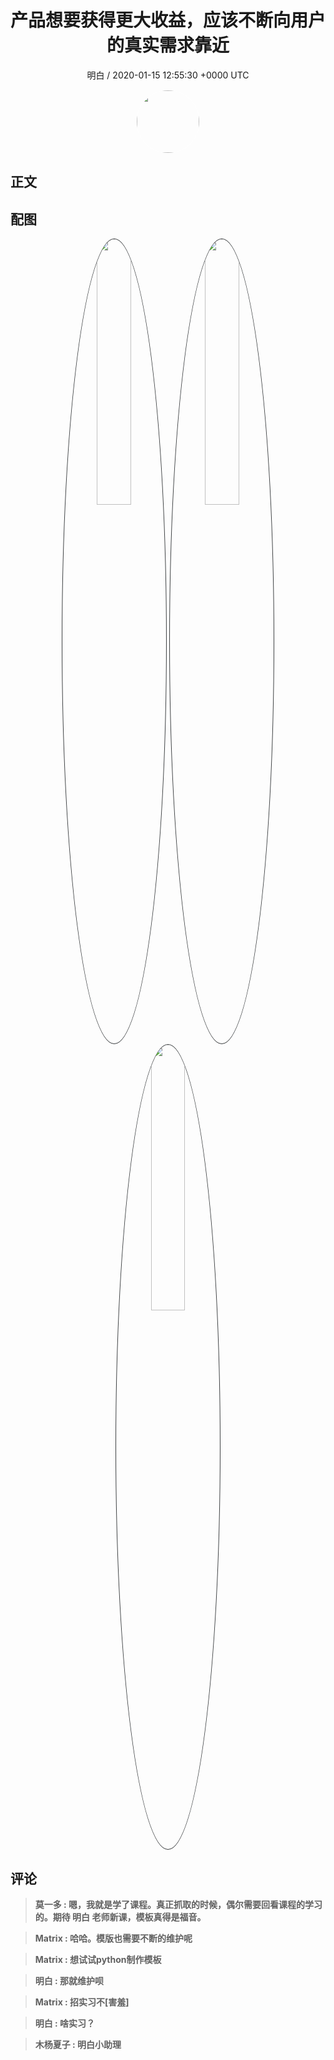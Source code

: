 <h1 align="center">产品想要获得更大收益，应该不断向用户的真实需求靠近</h1>
<p align="center">
    <a>明白 / 2020-01-15 12:55:30 &#43;0000 UTC</a>
</p>

<div align="center">
    <img src="https://images.zsxq.com/FjQmHspasTB6fS9i4Psn1Vi_tfMe?e=1590940799&amp;token=kIxbL07-8jAj8w1n4s9zv64FuZZNEATmlU_Vm6zD:G1ott7_PptRi18eZpfiMpU6xbzw=" width="100" height="100" style="border:1px solid;border-radius:50%; color:#ffffff"/>
</div>

## 正文

<div>

</div>

## 配图
<div class="image" align="center">

<img src="https://images.zsxq.com/Fu2fGQ9tnduCdht3yqrDEtUNKpoF?imageMogr2/auto-orient/thumbnail/800x/format/jpg/blur/1x0/quality/75&amp;e=1590940799&amp;token=kIxbL07-8jAj8w1n4s9zv64FuZZNEATmlU_Vm6zD:1wUWowx-vlhYTizfcxGeozLZusE=" width="33%" height="33%" style="border:1px solid;border-radius:50%; color:#3c3f41"/>

<img src="https://images.zsxq.com/FmLISgzdWCfNj5zZGik7AhHdky3K?imageMogr2/auto-orient/thumbnail/800x/format/jpg/blur/1x0/quality/75&amp;e=1590940799&amp;token=kIxbL07-8jAj8w1n4s9zv64FuZZNEATmlU_Vm6zD:OXr01B8bdqUjnP0AWE9cXATT2Go=" width="33%" height="33%" style="border:1px solid;border-radius:50%; color:#3c3f41"/>

<img src="https://images.zsxq.com/Fodxt65N-50lCTKHTC64T4-7IcGU?imageMogr2/auto-orient/thumbnail/800x/format/jpg/blur/1x0/quality/75&amp;e=1590940799&amp;token=kIxbL07-8jAj8w1n4s9zv64FuZZNEATmlU_Vm6zD:S-NeSB6-r3A1iKZhwilhP_MH0Qs=" width="33%" height="33%" style="border:1px solid;border-radius:50%; color:#3c3f41"/>

</div>

## 评论

<div align="left">
<div>

<blockquote >
<span> <strong>莫一多 : 嗯，我就是学了课程。真正抓取的时候，偶尔需要回看课程的学习的。期待 明白 老师新课，模板真得是福音。 </strong></span>
</blockquote>

<blockquote >
<span> <strong>Matrix : 哈哈。模版也需要不断的维护呢 </strong></span>
</blockquote>

<blockquote >
<span> <strong>Matrix : 想试试python制作模板 </strong></span>
</blockquote>

<blockquote >
<span> <strong>明白 : 那就维护呗 </strong></span>
</blockquote>

<blockquote >
<span> <strong>Matrix : 招实习不[害羞] </strong></span>
</blockquote>

<blockquote >
<span> <strong>明白 : 啥实习？ </strong></span>
</blockquote>

<blockquote >
<span> <strong>木杨夏子 : 明白小助理 </strong></span>
</blockquote>

</div>
</div>